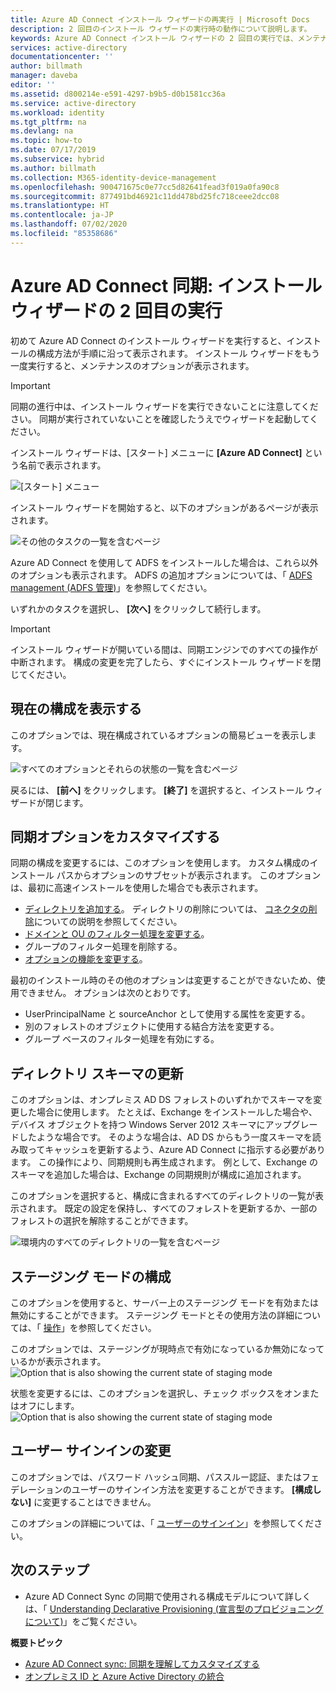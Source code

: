 ```yaml
---
title: Azure AD Connect インストール ウィザードの再実行 | Microsoft Docs
description: 2 回目のインストール ウィザードの実行時の動作について説明します。
keywords: Azure AD Connect インストール ウィザードの 2 回目の実行では、メンテナンス設定を構成できます。
services: active-directory
documentationcenter: ''
author: billmath
manager: daveba
editor: ''
ms.assetid: d800214e-e591-4297-b9b5-d0b1581cc36a
ms.service: active-directory
ms.workload: identity
ms.tgt_pltfrm: na
ms.devlang: na
ms.topic: how-to
ms.date: 07/17/2019
ms.subservice: hybrid
ms.author: billmath
ms.collection: M365-identity-device-management
ms.openlocfilehash: 900471675c0e77cc5d82641fead3f019a0fa90c8
ms.sourcegitcommit: 877491bd46921c11dd478bd25fc718ceee2dcc08
ms.translationtype: HT
ms.contentlocale: ja-JP
ms.lasthandoff: 07/02/2020
ms.locfileid: "85358686"
---
```

# <a name="azure-ad-connect-sync-running-the-installation-wizard-a-second-time"></a>Azure AD Connect 同期: インストール ウィザードの 2 回目の実行
初めて Azure AD Connect のインストール ウィザードを実行すると、インストールの構成方法が手順に沿って表示されます。 インストール ウィザードをもう一度実行すると、メンテナンスのオプションが表示されます。

>[!IMPORTANT]
>同期の進行中は、インストール ウィザードを実行できないことに注意してください。  同期が実行されていないことを確認したうえでウィザードを起動してください。

インストール ウィザードは、[スタート] メニューに **[Azure AD Connect]** という名前で表示されます。

![[スタート] メニュー](./media/how-to-connect-installation-wizard/startmenu.png)

インストール ウィザードを開始すると、以下のオプションがあるページが表示されます。

![その他のタスクの一覧を含むページ](./media/how-to-connect-installation-wizard/additionaltasks.png)

Azure AD Connect を使用して ADFS をインストールした場合は、これら以外のオプションも表示されます。 ADFS の追加オプションについては、「 [ADFS management (ADFS 管理)](how-to-connect-fed-management.md#manage-ad-fs)」を参照してください。

いずれかのタスクを選択し、 **[次へ]** をクリックして続行します。

> [!IMPORTANT]
> インストール ウィザードが開いている間は、同期エンジンでのすべての操作が中断されます。 構成の変更を完了したら、すぐにインストール ウィザードを閉じてください。
>
>

## <a name="view-current-configuration"></a>現在の構成を表示する
このオプションでは、現在構成されているオプションの簡易ビューを表示します。

![すべてのオプションとそれらの状態の一覧を含むページ](./media/how-to-connect-installation-wizard/viewconfig.png)

戻るには、 **[前へ]** をクリックします。 **[終了]** を選択すると、インストール ウィザードが閉じます。

## <a name="customize-synchronization-options"></a>同期オプションをカスタマイズする
同期の構成を変更するには、このオプションを使用します。 カスタム構成のインストール パスからオプションのサブセットが表示されます。 このオプションは、最初に高速インストールを使用した場合でも表示されます。

* [ディレクトリを追加する](how-to-connect-install-custom.md#connect-your-directories)。 ディレクトリの削除については、 [コネクタの削除](how-to-connect-sync-service-manager-ui-connectors.md#delete)についての説明を参照してください。
* [ドメインと OU のフィルター処理を変更する](how-to-connect-install-custom.md#domain-and-ou-filtering)。
* グループのフィルター処理を削除する。
* [オプションの機能を変更する](how-to-connect-install-custom.md#optional-features)。

最初のインストール時のその他のオプションは変更することができないため、使用できません。 オプションは次のとおりです。

* UserPrincipalName と sourceAnchor として使用する属性を変更する。
* 別のフォレストのオブジェクトに使用する結合方法を変更する。
* グループ ベースのフィルター処理を有効にする。

## <a name="refresh-directory-schema"></a>ディレクトリ スキーマの更新
このオプションは、オンプレミス AD DS フォレストのいずれかでスキーマを変更した場合に使用します。 たとえば、Exchange をインストールした場合や、デバイス オブジェクトを持つ Windows Server 2012 スキーマにアップグレードしたような場合です。 そのような場合は、AD DS からもう一度スキーマを読み取ってキャッシュを更新するよう、Azure AD Connect に指示する必要があります。 この操作により、同期規則も再生成されます。 例として、Exchange のスキーマを追加した場合は、Exchange の同期規則が構成に追加されます。

このオプションを選択すると、構成に含まれるすべてのディレクトリの一覧が表示されます。 既定の設定を保持し、すべてのフォレストを更新するか、一部のフォレストの選択を解除することができます。

![環境内のすべてのディレクトリの一覧を含むページ](./media/how-to-connect-installation-wizard/refreshschema.png)

## <a name="configure-staging-mode"></a>ステージング モードの構成
このオプションを使用すると、サーバー上のステージング モードを有効または無効にすることができます。 ステージング モードとその使用方法の詳細については、「 [操作](how-to-connect-sync-staging-server.md)」を参照してください。

このオプションでは、ステージングが現時点で有効になっているか無効になっているかが表示されます。  
![Option that is also showing the current state of staging mode](./media/how-to-connect-installation-wizard/stagingmodecurrentstate.png)

状態を変更するには、このオプションを選択し、チェック ボックスをオンまたはオフにします。  
![Option that is also showing the current state of staging mode](./media/how-to-connect-installation-wizard/stagingmodeenable.png)

## <a name="change-user-sign-in"></a>ユーザー サインインの変更
このオプションでは、パスワード ハッシュ同期、パススルー認証、またはフェデレーションのユーザーのサインイン方法を変更することができます。 **[構成しない]** に変更することはできません。

このオプションの詳細については、「 [ユーザーのサインイン](plan-connect-user-signin.md#changing-the-user-sign-in-method)」を参照してください。

## <a name="next-steps"></a>次のステップ
* Azure AD Connect Sync の同期で使用される構成モデルについて詳しくは、「 [Understanding Declarative Provisioning (宣言型のプロビジョニングについて)](concept-azure-ad-connect-sync-declarative-provisioning.md)」をご覧ください。

**概要トピック**

* [Azure AD Connect sync: 同期を理解してカスタマイズする](how-to-connect-sync-whatis.md)
* [オンプレミス ID と Azure Active Directory の統合](whatis-hybrid-identity.md)
